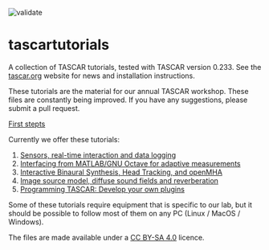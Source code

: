 ![validate](https://github.com/gisogrimm/tascartutorials/actions/workflows/validate.yml/badge.svg)

# tascartutorials

A collection of TASCAR tutorials, tested with TASCAR version 0.233. See the [tascar.org](https://tascar.org/) website for news and installation instructions.

These tutorials are the material for our annual TASCAR workshop. These files are constantly being improved. If you have any suggestions, please submit a pull request.

[First stepts](firststeps/README.md)

Currently we offer these tutorials:

1. [Sensors, real-time interaction and data logging](sensors/README.md)
2. [Interfacing from MATLAB/GNU Octave for adaptive measurements](matlab/README.md)
3. [Interactive Binaural Synthesis, Head Tracking, and openMHA](binaural/README.md)
4. [Image source model, diffuse sound fields and reverberation](roomacoustics/README.md)
5. [Programming TASCAR: Develop your own plugins](dev/README.md)

Some of these tutorials require equipment that is specific to our lab, but it should be possible to follow most of them on any PC (Linux / MacOS / Windows).

The files are made available under a [CC BY-SA 4.0](https://creativecommons.org/licenses/by-sa/4.0/) licence.
